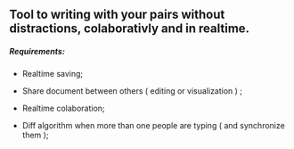 ## Tool to writing with your pairs without distractions, colaborativly and in realtime.



##### Requirements:



- Realtime saving;

- Share document between others ( editing or visualization ) ;

- Realtime colaboration;

- Diff algorithm when more than one people are typing ( and synchronize them );
